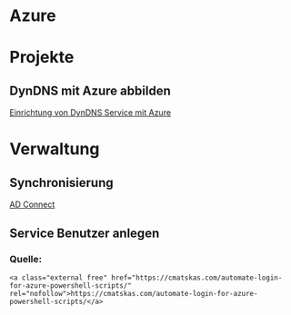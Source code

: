 # Azure

# <span class="mw-headline" id="bkmrk-projekte-1">Projekte</span>

## <span class="mw-headline" id="bkmrk-dyndns-mit-azure-abb-1">DynDNS mit Azure abbilden</span>

[Einrichtung von DynDNS Service mit Azure](https://wiki.eidolf.de/index.php/Einrichtung_von_DynDNS_Service_mit_Azure "Einrichtung von DynDNS Service mit Azure")

# <span class="mw-headline" id="bkmrk-verwaltung-1">Verwaltung</span>

## <span class="mw-headline" id="bkmrk-synchronisierung-1">Synchronisierung</span>

[AD Connect](https://wiki.eidolf.de/index.php/AD_Connect "AD Connect")

## <span class="mw-headline" id="bkmrk-service-benutzer-anl-1">Service Benutzer anlegen</span>

### <span class="mw-headline" id="bkmrk-quelle%3A-1">Quelle:</span>

```
<a class="external free" href="https://cmatskas.com/automate-login-for-azure-powershell-scripts/" rel="nofollow">https://cmatskas.com/automate-login-for-azure-powershell-scripts/</a>
```
